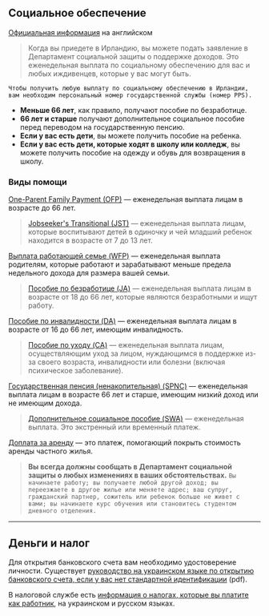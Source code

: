 ## Социальное обеспечение
[Официальная информация](https://www.citizensinformation.ie/en/moving_country/ukrainian_refugees_in_ireland/social_welfare_supports_for_ukrainian_refugees.html) на английском
>Когда вы приедете в Ирландию, вы можете подать заявление в Департамент социальной защиты о поддержке доходов. Это еженедельная выплата по социальному обеспечению для вас и любых иждивенцев, которые у вас могут быть.

`Чтобы получить любую выплату по социальному обеспечению в Ирландии, вам необходим персональный номер государственной службы (номер PPS).`
* **Меньше 66 лет**, как правило, получают пособие по безработице.
* **66 лет и старше** получают дополнительное социальное пособие перед переводом на государственную пенсию.
* **Если у вас есть дети**, вы можете получить пособие на ребенка.
* **Если у вас есть дети, которые ходят в школу или колледж**, вы можете получить пособие на одежду и обувь для возвращения в школу.

### Виды помощи
[One-Parent Family Payment (OFP)](https://www.citizensinformation.ie/en/social_welfare/social_welfare_payments/social_welfare_payments_to_families_and_children/one_parent_family_payment.html) — еженедельная выплата лицам в возрасте до 66 лет.
>[Jobseeker's Transitional (JST)](https://www.citizensinformation.ie/en/social_welfare/social_welfare_payments/unemployed_people/jobseekers_allowance_transition.html) — еженедельная выплата лицам, которые воспитывают детей в одиночку и чей младший ребенок находится в возрасте от 7 до 13 лет.

[Выплата работающей семье (WFP)](https://www.citizensinformation.ie/en/social_welfare/social_welfare_payments/social_welfare_payments_to_families_and_children/family_income_supplement.html) — еженедельная выплата родителям, которые работают и зарабатывают меньше предела недельного дохода для размера вашей семьи.
>[Пособие по безработице (JA)](https://www.citizensinformation.ie/en/social_welfare/social_welfare_payments/unemployed_people/jobseekers_allowance.html) — еженедельная выплата лицам в возрасте от 18 до 66 лет, которые являются безработными и ищут работу.

[Пособие по инвалидности (DA)](https://www.citizensinformation.ie/en/social_welfare/social_welfare_payments/disability_and_illness/disability_allowance.html) — еженедельная выплата лицам в возрасте от 16 до 66 лет, имеющим инвалидность.
>[Пособие по уходу (CA)](https://www.citizensinformation.ie/en/social_welfare/social_welfare_payments/carers/carers_allowance.html) — еженедельная выплата лицам, осуществляющим уход за лицом, нуждающимся в поддержке из-за своего возраста, инвалидности или болезни (включая психическое заболевание).

[Государственная пенсия (ненакопительная) (SPNC)](https://www.citizensinformation.ie/en/social_welfare/social_welfare_payments/older_and_retired_people/state_pension_non_contributory.html) — еженедельная выплата лицам в возрасте 66 лет и старше, имеющим низкий доход или не имеющим дохода.
>[Дополнительное социальное пособие (SWA)](https://www.citizensinformation.ie/en/social_welfare/social_welfare_payments/supplementary_welfare_schemes/supplementary_welfare_allow.html) — еженедельная выплата. Это экстренный или временный платеж.

[Доплата за аренду](https://www.citizensinformation.ie/en/social_welfare/social_welfare_payments/supplementary_welfare_schemes/rent_supplement.html) — это платеж, помогающий покрыть стоимость аренды частного жилья.
>**Вы всегда должны сообщать в Департамент социальной защиты о любых изменениях в ваших обстоятельствах.**
`Вы начинаете работу; вы получаете любой другой доход; вы переезжаете в другое жилье или меняете адрес; ваш супруг, гражданский партнер, сожитель или ребенок больше не живет с вами; вы начинаете курс обучения или становитесь студентом дневного отделения.`
***
## Деньги и налог
Для открытия банковского счета вам необходимо удостоверение личности. Существует [руководство на украинском языке по открытию банковского счета, если у вас нет стандартной идентификации](https://drive.google.com/file/d/1qyTYWXmo9Ckh36wa4WPDknGjTh1aTaid/view?usp=sharing) (pdf).

В налоговой службе есть [информация о налогах, которые вы платите как работник](https://www.revenue.ie/en/life-events-and-personal-circumstances/moving-to-or-from-ireland/advice-ukrainian-nationals-working-ireland/index.aspx), на украинском и русском языках.
